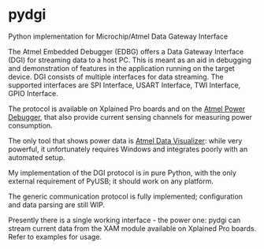 # pydgi
Python implementation for Microchip/Atmel Data Gateway Interface

The Atmel Embedded Debugger (EDBG) offers a Data Gateway Interface (DGI) for streaming data to a host PC. This is meant as an aid in debugging and demonstration of features in the application running on the target device. DGI consists of multiple interfaces for data streaming. The supported interfaces are SPI Interface, USART Interface, TWI Interface, GPIO Interface.

The protocol is available on Xplained Pro boards and on the [Atmel Power Debugger](https://www.microchip.com/webdoc/GUID-EAD481FD-28E6-4CD5-87FB-5165E7687C12/), that also provide current sensing channels for measuring power consumption.

The only tool that shows power data is [Atmel Data Visualizer](https://www.microchip.com/webdoc/GUID-F897CF19-8EAC-457A-BE11-86BDAC9B59CF/): while very powerful, it unfortunately requires Windows and integrates poorly with an automated setup.

My implementation of the DGI protocol is in pure Python, with the only external requirement of PyUSB; it should work on any platform.

The generic communication protocol is fully implemented; configuration and data parsing are still WIP.

Presently there is a single working interface - the power one: pydgi can stream current data from the XAM module available on Xplained Pro boards. Refer to examples for usage.

